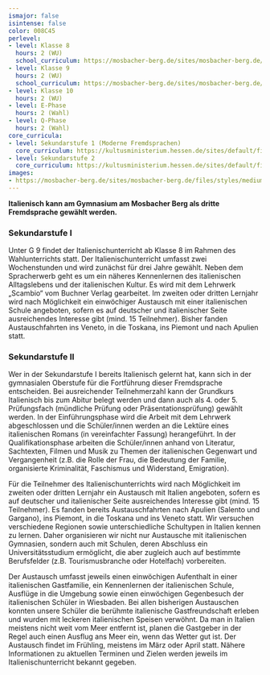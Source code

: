 ```yaml
---
ismajor: false
isintense: false
color: 008C45
perlevel:
- level: Klasse 8
  hours: 2 (WU)
  school_curriculum: https://mosbacher-berg.de/sites/mosbacher-berg.de/files/binaries/FC%20Italienisch%208.pdf
- level: Klasse 9
  hours: 2 (WU)
  school_curriculum: https://mosbacher-berg.de/sites/mosbacher-berg.de/files/binaries/FC%20IItalienisch_9_0.pdf
- level: Klasse 10
  hours: 2 (WU)
- level: E-Phase
  hours: 2 (Wahl)
- level: Q-Phase
  hours: 2 (Wahl)
core_curricula:
- level: Sekundarstufe 1 (Moderne Fremdsprachen)
  core_curriculum: https://kultusministerium.hessen.de/sites/default/files/media/hkm/kerncurriculum_moderne_fremdsprachen_gymnasialer_bildungsgang_sekundarstufe_i.pdf
- level: Sekundarstufe 2
  core_curriculum: https://kultusministerium.hessen.de/sites/default/files/media/kcgo-i.pdf
images:
- https://mosbacher-berg.de/sites/mosbacher-berg.de/files/styles/medium/public/Austausch%20mit%20Sannicandro%202009.JPG?itok=7guyjBm_
---
```


**Italienisch kann am Gymnasium am Mosbacher Berg als dritte Fremdsprache gewählt werden.**

### Sekundarstufe I

Unter G 9 findet der Italienischunterricht ab Klasse 8 im Rahmen des Wahlunterrichts statt. Der Italienischunterricht umfasst zwei Wochenstunden und wird zunächst für drei Jahre gewählt. Neben dem Spracherwerb geht es um ein näheres Kennenlernen des italienischen Alltagslebens und der italienischen Kultur. Es wird mit dem Lehrwerk „Scambio“ vom Buchner Verlag gearbeitet.
Im zweiten oder dritten Lernjahr wird nach Möglichkeit ein einwöchiger Austausch mit einer italienischen Schule angeboten, sofern es auf deutscher und italienischer Seite ausreichendes Interesse gibt (mind. 15 Teilnehmer). Bisher fanden Austauschfahrten ins Veneto, in die Toskana, ins Piemont und nach Apulien statt.

### Sekundarstufe II

Wer in der Sekundarstufe I bereits Italienisch gelernt hat, kann sich in der gymnasialen Oberstufe für die Fortführung dieser Fremdsprache entscheiden. Bei ausreichender Teilnehmerzahl kann der Grundkurs Italienisch bis zum Abitur belegt werden und dann auch als 4. oder 5. Prüfungsfach (mündliche Prüfung oder Präsentationsprüfung) gewählt werden. In der Einführungsphase wird die Arbeit mit dem Lehrwerk abgeschlossen und die Schüler/innen werden an die Lektüre eines italienischen Romans (in vereinfachter Fassung) herangeführt.
In der Qualifikationsphase arbeiten die Schüler/innen anhand von Literatur, Sachtexten, Filmen und Musik zu Themen der italienischen Gegenwart und Vergangenheit (z.B. die Rolle der Frau, die Bedeutung der Familie, organisierte Kriminalität, Faschismus und Widerstand, Emigration).

Für die Teilnehmer des Italienischunterrichts wird nach Möglichkeit im zweiten oder dritten Lernjahr ein Austausch mit Italien angeboten, sofern es auf deutscher und italienischer Seite ausreichendes Interesse gibt (mind. 15 Teilnehmer). Es fanden bereits Austauschfahrten nach Apulien (Salento und Gargano), ins Piemont, in die Toskana und ins Veneto statt. Wir versuchen verschiedene Regionen sowie unterschiedliche Schultypen in Italien kennen zu lernen. Daher organisieren wir nicht nur Austausche mit italienischen Gymnasien, sondern auch mit Schulen, deren Abschluss ein Universitätsstudium ermöglicht, die aber zugleich auch auf bestimmte Berufsfelder (z.B. Tourismusbranche oder Hotelfach) vorbereiten.

Der Austausch umfasst jeweils einen einwöchigen Aufenthalt in einer italienischen Gastfamilie, ein Kennenlernen der italienischen Schule, Ausflüge in die Umgebung sowie einen einwöchigen Gegenbesuch der italienischen Schüler in Wiesbaden. Bei allen bisherigen Austauschen konnten unsere Schüler die berühmte italienische Gastfreundschaft erleben und wurden mit leckeren italienischen Speisen verwöhnt. Da man in Italien meistens nicht weit vom Meer entfernt ist, planen die Gastgeber in der Regel auch einen Ausflug ans Meer ein, wenn das Wetter gut ist. Der Austausch findet im Frühling, meistens im März oder April statt. Nähere Informationen zu aktuellen Terminen und Zielen werden jeweils im Italienischunterricht bekannt gegeben.
